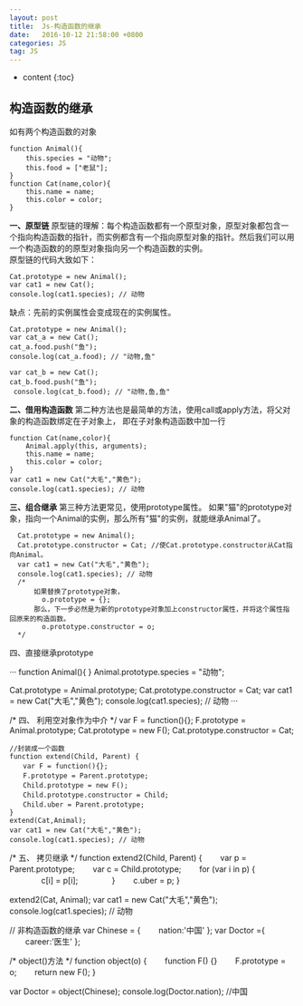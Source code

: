 ```yaml
---
layout: post
title:  Js-构造函数的继承
date:   2016-10-12 21:58:00 +0800
categories: JS
tag: JS
---
```


* content
{:toc}

## 构造函数的继承
如有两个构造函数的对象

	function Animal(){
		this.species = "动物";
        this.food = ["老鼠"];
    }
    function Cat(name,color){
    	this.name = name;
   		this.color = color;
    }
    
**一、原型链**
原型链的理解：每个构造函数都有一个原型对象，原型对象都包含一个指向构造函数的指针，而实例都含有一个指向原型对象的指针。然后我们可以用一个构造函数的的原型对象指向另一个构造函数的实例。  
原型链的代码大致如下：

	Cat.prototype = new Animal();
    var cat1 = new Cat();
    console.log(cat1.species); // 动物

缺点：先前的实例属性会变成现在的实例属性。

	Cat.prototype = new Animal();
    var cat_a = new Cat();
    cat_a.food.push("鱼");
    console.log(cat_a.food); // "动物,鱼"
    
    var cat_b = new Cat();
    cat_b.food.push("鱼");
     console.log(cat_b.food); // "动物,鱼,鱼"

**二、借用构造函数**
 第二种方法也是最简单的方法，使用call或apply方法，将父对象的构造函数绑定在子对象上，
 即在子对象构造函数中加一行   
 
	function Cat(name,color){
    	Animal.apply(this, arguments);
        this.name = name;
        this.color = color;
    }
    var cat1 = new Cat("大毛","黄色");
    console.log(cat1.species); // 动物

**三、组合继承**
 第三种方法更常见，使用prototype属性。
	如果"猫"的prototype对象，指向一个Animal的实例，那么所有"猫"的实例，就能继承Animal了。

```
  Cat.prototype = new Animal();
  Cat.prototype.constructor = Cat; //使Cat.prototype.constructor从Cat指向Animal。
  var cat1 = new Cat("大毛","黄色");
  console.log(cat1.species); // 动物
  /*
      如果替换了prototype对象，
        o.prototype = {};
      那么，下一步必然是为新的prototype对象加上constructor属性，并将这个属性指回原来的构造函数。
        o.prototype.constructor = o; 
  */
```

 四、直接继承prototype 
 
···
	 function Animal(){ }
  Animal.prototype.species = "动物";

  Cat.prototype = Animal.prototype;
  Cat.prototype.constructor = Cat;
  var cat1 = new Cat("大毛","黄色");
  console.log(cat1.species); // 动物
···

/* 四、 利用空对象作为中介 */
var F = function(){};
F.prototype = Animal.prototype;
Cat.prototype = new F();
Cat.prototype.constructor = Cat;

	//封装成一个函数
	function extend(Child, Parent) {
	　　var F = function(){};
	　　F.prototype = Parent.prototype;
	　　Child.prototype = new F();
	　　Child.prototype.constructor = Child;
	　　Child.uber = Parent.prototype;
	}
	extend(Cat,Animal);
	var cat1 = new Cat("大毛","黄色");
	console.log(cat1.species); // 动物

/* 五、 拷贝继承 */
function extend2(Child, Parent) {
　　var p = Parent.prototype;
　　var c = Child.prototype;
　　for (var i in p) {
　　　　c[i] = p[i];
　　　　}
　　c.uber = p;
}

extend2(Cat, Animal);
var cat1 = new Cat("大毛","黄色");
console.log(cat1.species); // 动物


// 非构造函数的继承
var Chinese = {
　　nation:'中国'
};
var Doctor ={
　　career:'医生'
};

/* object()方法 */
function object(o) {
　　function F() {}
　　F.prototype = o;
　　return new F();
}

var Doctor = object(Chinese);
console.log(Doctor.nation); //中国

